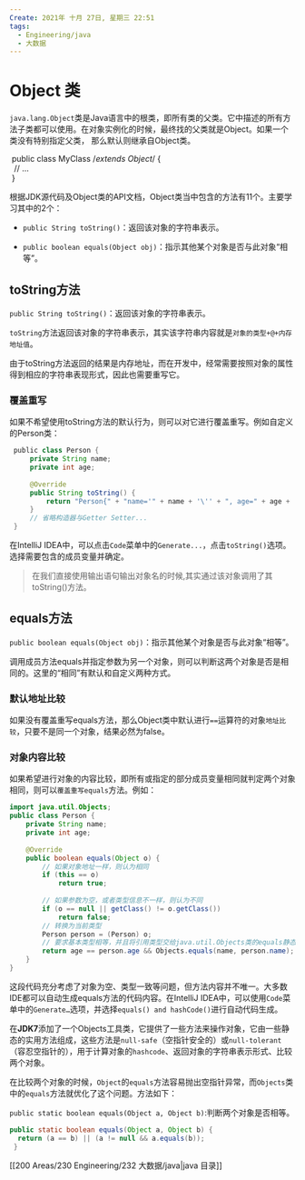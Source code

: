 ```yaml
---
Create: 2021年 十月 27日, 星期三 22:51
tags: 
  - Engineering/java
  - 大数据
---
```

# Object 类

`java.lang.Object`类是Java语言中的根类，即所有类的父类。它中描述的所有方法子类都可以使用。在对象实例化的时候，最终找的父类就是Object。如果一个类没有特别指定父类， 那么默认则继承自Object类。

 public class MyClass /*extends Object*/ {  
  // ...  
 }

根据JDK源代码及Object类的API文档，Object类当中包含的方法有11个。主要学习其中的2个：

-   `public String toString()`：返回该对象的字符串表示。
  
-   `public boolean equals(Object obj)`：指示其他某个对象是否与此对象“相等”。

## toString方法

 `public String toString()`：返回该对象的字符串表示。
    

`toString`方法返回该对象的字符串表示，其实该字符串内容就是`对象的类型+@+内存地址值`。

由于toString方法返回的结果是内存地址，而在开发中，经常需要按照对象的属性得到相应的字符串表现形式，因此也需要重写它。

### 覆盖重写

如果不希望使用toString方法的默认行为，则可以对它进行覆盖重写。例如自定义的Person类：

```java
 public class Person {   
     private String name;  
     private int age;  
     
     @Override  
     public String toString() {  
         return "Person{" + "name='" + name + '\'' + ", age=" + age + '}';  
     }  
     // 省略构造器与Getter Setter...  
 }
```

在IntelliJ IDEA中，可以点击`Code`菜单中的`Generate...`，点击`toString()`选项。选择需要包含的成员变量并确定。

> 在我们直接使用输出语句输出对象名的时候,其实通过该对象调用了其toString()方法。

## equals方法

`public boolean equals(Object obj)`：指示其他某个对象是否与此对象“相等”。

调用成员方法equals并指定参数为另一个对象，则可以判断这两个对象是否是相同的。这里的“相同”有默认和自定义两种方式。

### 默认地址比较

如果没有覆盖重写equals方法，那么Object类中默认进行`==`运算符的对象`地址比较`，只要不是同一个对象，结果必然为false。

### 对象内容比较

如果希望进行对象的内容比较，即所有或指定的部分成员变量相同就判定两个对象相同，则可以`覆盖重写equals`方法。例如：

```java
import java.util.Objects;  
public class Person {   
    private String name;  
    private int age;  
    
    @Override  
    public boolean equals(Object o) {  
        // 如果对象地址一样，则认为相同  
        if (this == o)  
            return true;  
        
        // 如果参数为空，或者类型信息不一样，则认为不同  
        if (o == null || getClass() != o.getClass())  
            return false;  
        // 转换为当前类型  
        Person person = (Person) o;  
        // 要求基本类型相等，并且将引用类型交给java.util.Objects类的equals静态方法取用结果  
        return age == person.age && Objects.equals(name, person.name);  
    }  
}
```

这段代码充分考虑了对象为空、类型一致等问题，但方法内容并不唯一。大多数IDE都可以自动生成equals方法的代码内容。在IntelliJ IDEA中，可以使用`Code`菜单中的`Generate…`选项，并选择`equals() and hashCode()`进行自动代码生成。

在**JDK7**添加了一个Objects工具类，它提供了一些方法来操作对象，它由一些静态的实用方法组成，这些方法是`null-safe`（空指针安全的）或`null-tolerant`（容忍空指针的），用于计算对象的`hashcode`、返回对象的字符串表示形式、比较两个对象。

在比较两个对象的时候，`Object`的`equals`方法容易抛出空指针异常，而`Objects`类中的`equals`方法就优化了这个问题。方法如下：

`public static boolean equals(Object a, Object b)`:判断两个对象是否相等。

```java
public static boolean equals(Object a, Object b) {   
  return (a == b) || (a != null && a.equals(b));   
 }
```


[[200 Areas/230 Engineering/232 大数据/java|java 目录]]


